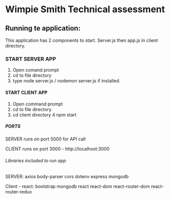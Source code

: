 # Wimpie Smith Technical assessment

## Running te application:

This application has 2 components to start. Server.js then app.js in client directory.

### START SERVER APP

1. Open comand prompt
2. cd to file directory
3. type node server.js / nodemon server.js if installed.

#### START CLIENT APP

1. Open command prompt
2. cd to file directory
3. cd client directory
   4 npm start

##### PORTS

SERVER runs on port 5000 for API call

CLIENT runs on port 3000 - http://localhost:3000

###### Libraries included to run app

SERVER:
axios
body-parser
cors
dotenv
express
mongodb

Client - react:
bootstrap
mongodb
react
react-dom
react-router-dom
react-router-redux
